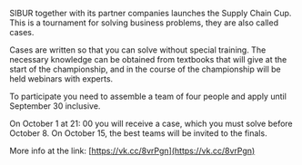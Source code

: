 SIBUR together with its partner companies launches the Supply Chain Cup. This is a tournament for solving business problems, they are also called cases.

Cases are written so that you can solve without special training. The necessary knowledge can be obtained from textbooks that will give at the start of the championship, and in the course of the championship will be held webinars with experts.

To participate you need to assemble a team of four people and apply until September 30 inclusive.

On October 1 at 21: 00 you will receive a case, which you must solve before October 8. On October 15, the best teams will be invited to the finals.

More info at the link: [https://vk.cc/8vrPgn](https://vk.cc/8vrPgn)